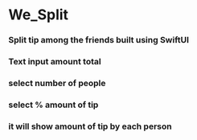 # We_Split

### Split tip among the friends built using SwiftUI

### Text input amount total 

### select number of people 

### select % amount of tip 

### it will show amount of tip by each person 
